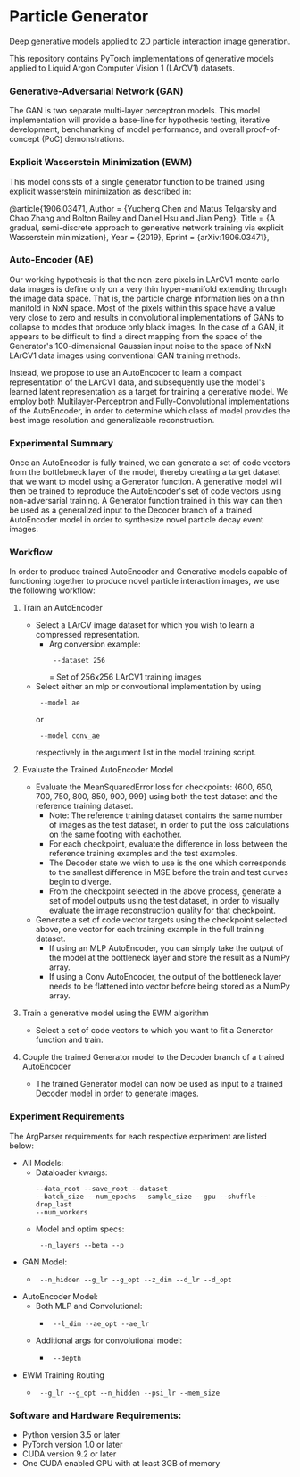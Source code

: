 # Particle Generator
Deep generative models applied to 2D particle interaction image generation.

This repository contains PyTorch implementations of generative models applied to Liquid Argon Computer Vision 1 (LArCV1) datasets.

### Generative-Adversarial Network (GAN)
The GAN is two separate multi-layer perceptron models. This model implementation will provide a base-line for hypothesis testing, iterative development, benchmarking of model performance, and overall proof-of-concept (PoC) demonstrations.

### Explicit Wasserstein Minimization (EWM)
This model consists of a single generator function to be trained using explicit wasserstein minimization as described in:

@article{1906.03471, Author = {Yucheng Chen and Matus Telgarsky and Chao Zhang and Bolton Bailey and Daniel Hsu and Jian Peng}, Title = {A gradual, semi-discrete approach to generative network training via explicit Wasserstein minimization}, Year = {2019}, Eprint = {arXiv:1906.03471},

### Auto-Encoder (AE)
Our working hypothesis is that the non-zero pixels in LArCV1 monte carlo data images is define only on a very thin hyper-manifold extending through the image data space. That is, the particle charge information lies on a thin manifold in NxN space. Most of the pixels within this space have a value very close to zero and results in convolutional implementations of GANs to collapse to modes that produce only black images. In the case of a GAN, it appears to be difficult to find a direct mapping from the space of the Generator's 100-dimensional Gaussian input noise to the space of NxN LArCV1 data images using conventional GAN training methods.

Instead, we propose to use an AutoEncoder to learn a compact representation of the LArCV1 data, and subsequently use the model's learned latent representation as a target for training a generative model. We employ both Multilayer-Perceptron and Fully-Convolutional implementations of the AutoEncoder, in order to determine which class of model provides the best image resolution and generalizable reconstruction.

### Experimental Summary

Once an AutoEncoder is fully trained, we can generate a set of code vectors from the bottlebneck layer of the model, thereby creating a target dataset that we want to model using a Generator function. A generative model will then be trained to reproduce the AutoEncoder's set of code vectors using non-adversarial training. A Generator function trained in this way can then be used as a generalized input to the Decoder branch of a trained AutoEncoder model in order to synthesize novel particle decay event images.

### Workflow

In order to produce trained AutoEncoder and Generative models capable of functioning together to produce novel particle interaction images, we use the following workflow:

1. Train an AutoEncoder
    - Select a LArCV image dataset for which you wish to learn a compressed representation.
        - Arg conversion example: <pre><code> --dataset 256 </code></pre> = Set of 256x256 LArCV1 training images
    - Select either an mlp or convoutional implementation by using <pre><code> --model ae </code></pre> or <pre><code> --model conv_ae </code></pre> respectively in the argument list in the model training script.

2. Evaluate the Trained AutoEncoder Model
    - Evaluate the MeanSquaredError loss for checkpoints: {600, 650, 700, 750, 800, 850, 900, 999} using both the test dataset and the reference training dataset.
        - Note: The reference training dataset contains the same number of images as the test dataset, in order to put the loss calculations on the same footing with eachother. 
        - For each checkpoint, evaluate the difference in loss between the reference training examples and the test examples.
        - The Decoder state we wish to use is the one which corresponds to the smallest difference in MSE before the train and test curves begin to diverge.
        - From the checkpoint selected in the above process, generate a set of model outputs using the test dataset, in order to visually evaluate the image reconstruction quality for that checkpoint.
    - Generate a set of code vector targets using the checkpoint selected above, one vector for each training example in the full training dataset.
        - If using an MLP AutoEncoder, you can simply take the output of the model at the bottleneck layer and store the result as a NumPy array.
        - If using a Conv AutoEncoder, the output of the bottleneck layer needs to be flattened into vector before being stored as a NumPy array.
    
3. Train a generative model using the EWM algorithm
    - Select a set of code vectors to which you want to fit a Generator function and train.

4. Couple the trained Generator model to the Decoder branch of a trained AutoEncoder
    - The trained Generator model can now be used as input to a trained Decoder model in order to generate images.

### Experiment Requirements
The ArgParser requirements for each respective experiment are listed below:
- All Models:
    - Dataloader kwargs: <pre><code>--data_root --save_root --dataset --batch_size --num_epochs --sample_size --gpu --shuffle --drop_last --num_workers </code></pre>
    - Model and optim specs: <pre><code>  --n_layers --beta --p </code></pre>
- GAN Model:
    - <pre><code> --n_hidden --g_lr --g_opt --z_dim --d_lr --d_opt </code></pre>
- AutoEncoder Model:
    - Both MLP and Convolutional:
        - <pre><code> --l_dim --ae_opt --ae_lr </code></pre>
    - Additional args for convolutional model:
        - <pre><code> --depth </code></pre>
- EWM Training Routing
    - <pre><code> --g_lr --g_opt --n_hidden --psi_lr --mem_size </code></pre>

### Software and Hardware Requirements:
- Python version 3.5 or later
- PyTorch version 1.0 or later
- CUDA version 9.2 or later
- One CUDA enabled GPU with at least 3GB of memory
